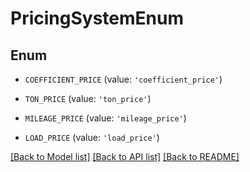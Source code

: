 # PricingSystemEnum


## Enum

* `COEFFICIENT_PRICE` (value: `'coefficient_price'`)

* `TON_PRICE` (value: `'ton_price'`)

* `MILEAGE_PRICE` (value: `'mileage_price'`)

* `LOAD_PRICE` (value: `'load_price'`)

[[Back to Model list]](../README.md#documentation-for-models) [[Back to API list]](../README.md#documentation-for-api-endpoints) [[Back to README]](../README.md)


